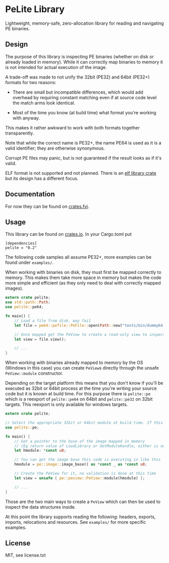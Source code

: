 PeLite Library
==============

Lightweight, memory-safe, zero-allocation library for reading and navigating PE binaries.

Design
------

The purpose of this library is inspecting PE binaries (whether on disk or already loaded in memory). While it can correctly map binaries to memory it is not intended for actual execution of the image.

A trade-off was made to not unify the 32bit (PE32) and 64bit (PE32+) formats for two reasons:

* There are small but incompatible differences, which would add overhead by requiring constant matching even if at source code level the match arms look identical.

* Most of the time you know (at build time) what format you're working with anyway.

This makes it rather awkward to work with both formats together transparently.

Note that while the correct name is PE32+, the name PE64 is used as it is a valid identifier; they are otherwise synonymous.

Corrupt PE files may panic, but is not guaranteed if the result looks as if it's valid.

ELF format is not supported and not planned. There is an [elf library crate](https://crates.io/crates/elf) but its design has a different focus.

Documentation
-------------

For now they can be found on [crates.fyi](https://crates.fyi/crates/pelite/).

Usage
-----

This library can be found on [crates.io](https://crates.io/crates/pelite). In your Cargo.toml put

```
[dependencies]
pelite = "0.2"
```

The following code samples all assume PE32+, more examples can be found under `examples/`.

When working with binaries on disk, they must first be mapped correctly to memory. This makes them take more space in memory but makes the code more simple and efficient (as they only need to deal with correctly mapped images).

```rust
extern crate pelite;
use std::path::Path;
use pelite::pe64;

fn main() {
	// Load a file from disk, may fail
	let file = pe64::pefile::PeFile::open(Path::new("tests/bin/dummy64.dll")).unwrap();

	// Once mapped get the PeView to create a read-only view to inspect the data structures
	let view = file.view();

	// ...
}
```

When working with binaries already mapped to memory by the OS (Windows in this case) you can create `PeView`s directly through the unsafe `PeView::module` constructor.

Depending on the target platform this means that you don't know if you'll be executed as 32bit or 64bit process at the time you're writing your source code but it is known at build time. For this purpose there is `pelite::pe` which is a reexport of `pelite::pe64` on 64bit and `pelite::pe32` on 32bit targets. This reexport is only available for windows targets.

```rust
extern crate pelite;

// Select the appropriate 32bit or 64bit module at build time. If this symbol is missing you are not building for a windows target.
use pelite::pe;

fn main() {
	// Get a pointer to the base of the image mapped in memory
	// (Eg return value of LoadLibrary or GetModuleHandle, either is outside the scope of this example)
	let hmodule: *const u8;

	// You can get the image base this code is executing in like this
	hmodule = pe::image::image_base() as *const _ as *const u8;

	// Create the PeView for it, no validation is done at this time
	let view = unsafe { pe::peview::PeView::module(hmodule) };

	// ...
}
```

Those are the two main ways to create a `PeView` which can then be used to inspect the data structures inside.

At this point the library supports reading the following: headers, exports, imports, relocations and resources. See `examples/` for more specific examples.

License
-------

MIT, see license.txt
